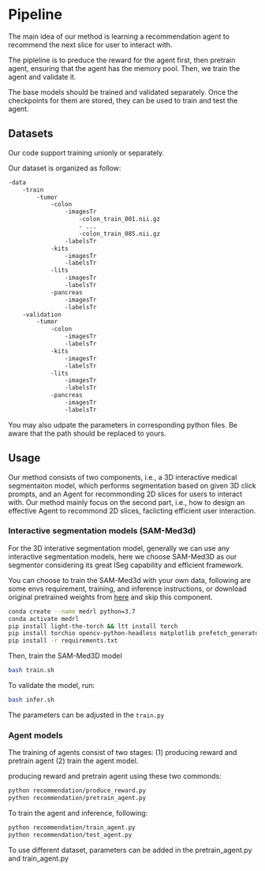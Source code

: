 <!-- pip install git+https://github.com/deepmind/surface-distance.git -->

# Pipeline
The main idea of our method is learning a recommendation agent to recommend the next slice for user to interact with.

The pipleline is to preduce the reward for the agent first, then pretrain agent, ensuring that the agent has the memory pool. 
Then, we train the agent and validate it.

The base models should be trained and validated separately. Once the checkpoints for them are stored, they can be used to train and test the agent.

## Datasets

Our code support training unionly or separately.

Our dataset is organized as follow:
```bash
-data
    -train
        -tumor
            -colon
                -imagesTr
                    -colon_train_001.nii.gz
                    - ...
                    -colon_train_085.nii.gz
                -labelsTr
            -kits
                -imagesTr
                -labelsTr
            -lits
                -imagesTr
                -labelsTr
            -pancreas
                -imagesTr
                -labelsTr
    -validation
        -tumor
            -colon
                -imagesTr
                -labelsTr
            -kits
                -imagesTr
                -labelsTr
            -lits
                -imagesTr
                -labelsTr
            -pancreas
                -imagesTr
                -labelsTr

```

You may also udpate the parameters in corresponding python files. Be aware that the path should be replaced to yours.


## Usage

Our method consists of two components, i.e., a 3D interactive medical segmentaiton model, which performs segmentation based on given 3D click prompts,  and an Agent for recommonding 2D slices for users to interact with.  Our method mainly focus on the second part, i.e., how to design an effective Agent to recommond 2D slices, faclicting efficient user interaction.

### Interactive segmentation models (SAM-Med3d)

For the 3D interative segmentation model, generally we can use any interactive segmentation models, here we choose SAM-Med3D as our segmentor considering its great ISeg capability and efficient framework.

You can choose to train the SAM-Med3d with your own data, following are some envs requirement, training, and inference instructions, or download original pretrained weights from [here](https://github.com/uni-medical/SAM-Med3D#-checkpoint) and skip this component.

```bash
conda create --name medrl python=3.7 
conda activate medrl
pip install light-the-torch && ltt install torch
pip install torchio opencv-python-headless matplotlib prefetch_generator monai edt medim
pip install -r requirements.txt
```

Then, train the SAM-Med3D model
```bash
bash train.sh
```

To validate the model, run:
```bash
bash infer.sh
```

The parameters can be adjusted in the `train.py`

### Agent models

The training of agents consist of two stages: (1) producing reward and pretrain agent (2) train the agent model.


producing reward and pretrain agent using these two commonds:

```bash
python recommendation/produce_reward.py
python recommendation/pretrain_agent.py
```

To train the agent and inference, following:

```bash
python recommendation/train_agent.py
python recommendation/test_agent.py
```

To use different dataset, parameters can be added in the pretrain_agent.py and train_agent.py

